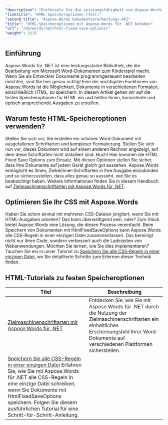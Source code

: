 ```yaml
---
"description": "Entfesseln Sie die Leistungsfähigkeit von Aspose.Words für .NET mit unseren umfassenden Tutorials zu HTML Fixed Save Options. Lernen Sie, Ihren Dokumenten-Workflow zu optimieren."
"linktitle": "HTML-Speicheroptionen (fest)"
"second_title": "Aspose.Words Dokumentverarbeitungs-API"
"title": "HTML-Speicheroptionen mit Aspose.Words für .NET behoben"
"url": "/de/words/net/html-fixed-save-options/"
"weight": 1610
---
```


## Einführung

Aspose.Words für .NET ist eine leistungsstarke Bibliothek, die die Bearbeitung von Microsoft Word-Dokumenten zum Kinderspiel macht. Wenn Sie als Entwickler Dokumente programmgesteuert bearbeiten möchten, sind Sie hier genau richtig! Eine der wichtigsten Funktionen von Aspose.Words ist die Möglichkeit, Dokumente in verschiedenen Formaten, einschließlich HTML, zu speichern. In diesem Artikel gehen wir auf die festen Speicheroptionen für HTML ein und helfen Ihnen, konsistente und optisch ansprechende Ausgaben zu erstellen.

## Warum feste HTML-Speicheroptionen verwenden?

Stellen Sie sich vor, Sie erstellen ein schönes Word-Dokument mit ausgefallenen Schriftarten und komplexer Formatierung. Stellen Sie sich nun vor, dieses Dokument wird auf einem anderen Rechner angezeigt, auf dem diese Schriftarten nicht installiert sind. Huch! Hier kommen die HTML Fixed Save Options zum Einsatz. Mit diesen Optionen stellen Sie sicher, dass Ihre Dokumente auf jedem Gerät gleich gut aussehen. Aspose.Words ermöglicht es Ihnen, Zielrechner-Schriftarten in Ihre Ausgabe einzubinden und so sicherzustellen, dass alles genau so aussieht, wie Sie es beabsichtigt haben. Weitere Informationen finden Sie in diesem Handbuch auf [Zielmaschinenschriftarten mit Aspose.Words für .NET](./target-machine-font/).

## Optimieren Sie Ihr CSS mit Aspose.Words

Haben Sie schon einmal mit mehreren CSS-Dateien jongliert, wenn Sie mit HTML-Ausgaben arbeiten? Das kann überwältigend sein, oder? Zum Glück bietet Aspose.Words eine Lösung, die diesen Prozess vereinfacht. Beim Speichern von Dokumenten mit HtmlFixedSaveOptions kann Aspose.Words alle CSS-Regeln in einer einzigen Datei zusammenfassen. Das bereinigt nicht nur Ihren Code, sondern verbessert auch die Ladezeiten von Webanwendungen. Möchten Sie lernen, wie Sie dies implementieren? Tauchen Sie ein in unser Tutorial zu [Speichern Sie alle CSS-Regeln in einer einzigen Datei](./save-all-css-rules-in-single-file/), wo Sie detaillierte Schritte zum Erlernen dieser Technik finden.

 ## HTML-Tutorials zu festen Speicheroptionen
| Titel | Beschreibung |
| --- | --- |
| [Zielmaschinenschriftarten mit Aspose.Words für .NET](./target-machine-font/) | Entdecken Sie, wie Sie mit Aspose.Words für .NET durch die Nutzung der Zielmaschinenschriftarten ein einheitliches Erscheinungsbild Ihrer Word-Dokumente auf verschiedenen Plattformen sicherstellen. |
| [Speichern Sie alle CSS-Regeln in einer einzigen Datei](./save-all-css-rules-in-single-file/) Erfahren Sie, wie Sie mit Aspose.Words für .NET alle CSS-Regeln in eine einzige Datei schreiben, wenn Sie Dokumente mit HtmlFixedSaveOptions speichern. Folgen Sie diesem ausführlichen Tutorial für eine Schritt-für-Schritt-Anleitung. |